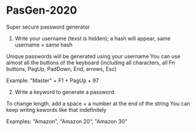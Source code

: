 # PasGen-2020
Super secure password generator

1) Write your username (texst is hidden); a hash will appear, same username = same hash

Unique passwords will be generated using your username
You can use almost all the buttons of the keyboard (including all characters, all Fn buttons, PagUp, PadDown, End, arrows, Esc)

Example: "Master" + F1 + PagUp + 97

2) Write a keyword to generate a password

To change length, add a space + a number at the end of the string
You can keep writng kewords like that indefinitely

Examples: "Amazon", "Amazon 20", "Amazon 30"
